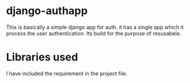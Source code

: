 # django-authapp

This is basically a simple django app for auth. it has a single app which it process the user authentication. 
Its build for the purpose of resusabele.

# Libraries used 
I have included the requirement in the project file.
